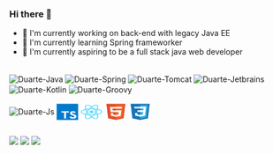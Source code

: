 ### Hi there 👋

- 🔭 I'm currently working on back-end with legacy Java EE
- 🌱 I'm currently learning Spring frameworker
- 🙌 I'm currently aspiring to be a full stack java web developer

<div style="display: inline_block"><br>
  <img align="center" alt="Duarte-Java" height="40" width="40" src="https://cdn.jsdelivr.net/gh/devicons/devicon/icons/java/java-original-wordmark.svg" />
  <img align="center" alt="Duarte-Spring" height="40" width="40" src="https://cdn.jsdelivr.net/gh/devicons/devicon/icons/spring/spring-original-wordmark.svg">
  <img align="center" alt="Duarte-Tomcat" height="40" width="40" src="https://cdn.jsdelivr.net/gh/devicons/devicon/icons/tomcat/tomcat-original.svg">
  <img align="center" alt="Duarte-Jetbrains" height="40" width="40" src="https://cdn.jsdelivr.net/gh/devicons/devicon/icons/jetbrains/jetbrains-original.svg" />
  <img align="center" alt="Duarte-Kotlin" height="40" width="40" src="https://cdn.jsdelivr.net/gh/devicons/devicon/icons/kotlin/kotlin-original.svg" />    
  <img align="center" alt="Duarte-Groovy" height="40" width="40" src="https://cdn.jsdelivr.net/gh/devicons/devicon/icons/groovy/groovy-original.svg" />    
 </div>
 
 <div style="display: inline_block"><br>
  <img align="center" alt="Duarte-Js" height="30" width="40" src="https://cdn.jsdelivr.net/gh/devicons/devicon/icons/javascript/javascript-original.svg" />
  <img align="center" alt="Duarte-Ts" height="30" width="40" src="https://raw.githubusercontent.com/devicons/devicon/master/icons/typescript/typescript-plain.svg">
  <img align="center" alt="Duarte-React" height="30" width="40" src="https://raw.githubusercontent.com/devicons/devicon/master/icons/react/react-original.svg">
  <img align="center" alt="Duarte-HTML" height="30" width="40" src="https://raw.githubusercontent.com/devicons/devicon/master/icons/html5/html5-original.svg">
  <img align="center" alt="Duarte-CSS" height="30" width="40" src="https://raw.githubusercontent.com/devicons/devicon/master/icons/css3/css3-original.svg"> 
</div>
  
  ##
 
<div> 
  <a href="https://instagram.com/wallisson_duarte8" target="_blank"><img src="https://img.shields.io/badge/-Instagram-%23E4405F?style=for-the-badge&logo=instagram&logoColor=white" target="_blank"></a>
  <a href = "mailto:wallisson.elduarte@gmail.com"><img src="https://img.shields.io/badge/-Gmail-%23333?style=for-the-badge&logo=gmail&logoColor=white" target="_blank"></a>
  <a href="https://www.linkedin.com/in/wallisson-duarte-7aa068203/" target="_blank"><img src="https://img.shields.io/badge/-LinkedIn-%230077B5?style=for-the-badge&logo=linkedin&logoColor=white" target="_blank"></a> 
  
</div>
